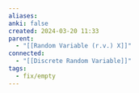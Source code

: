 ```yaml
---
aliases: 
anki: false
created: 2024-03-20 11:33
parent:
  - "[[Random Variable (r.v.) X]]"
connected:
  - "[[Discrete Random Variable]]"
tags:
  - fix/empty
---
```

